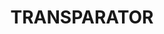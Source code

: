 ---
layout: product
title: "TRANSPARATOR"
price: "300" 
desc: "N/A"
img_path: "/assets/img/A.MIG-2016.jpg"
brand: "AMMO"
available: true
special_offer: true
new: false
soon: false
cat: "020000"
subcat: "020100"
subsubcat: "020105"
sifra: "A.MIG-2016"
---